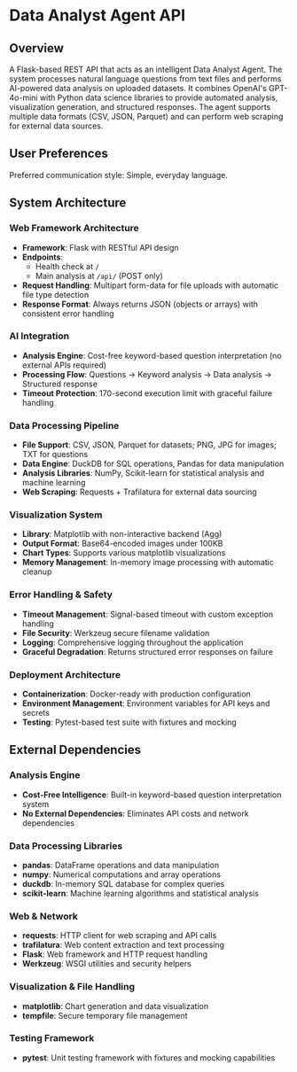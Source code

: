 # Data Analyst Agent API

## Overview

A Flask-based REST API that acts as an intelligent Data Analyst Agent. The system processes natural language questions from text files and performs AI-powered data analysis on uploaded datasets. It combines OpenAI's GPT-4o-mini with Python data science libraries to provide automated analysis, visualization generation, and structured responses. The agent supports multiple data formats (CSV, JSON, Parquet) and can perform web scraping for external data sources.

## User Preferences

Preferred communication style: Simple, everyday language.

## System Architecture

### Web Framework Architecture
- **Framework**: Flask with RESTful API design
- **Endpoints**: 
  - Health check at `/` 
  - Main analysis at `/api/` (POST only)
- **Request Handling**: Multipart form-data for file uploads with automatic file type detection
- **Response Format**: Always returns JSON (objects or arrays) with consistent error handling

### AI Integration
- **Analysis Engine**: Cost-free keyword-based question interpretation (no external APIs required)
- **Processing Flow**: Questions → Keyword analysis → Data analysis → Structured response
- **Timeout Protection**: 170-second execution limit with graceful failure handling

### Data Processing Pipeline
- **File Support**: CSV, JSON, Parquet for datasets; PNG, JPG for images; TXT for questions
- **Data Engine**: DuckDB for SQL operations, Pandas for data manipulation
- **Analysis Libraries**: NumPy, Scikit-learn for statistical analysis and machine learning
- **Web Scraping**: Requests + Trafilatura for external data sourcing

### Visualization System
- **Library**: Matplotlib with non-interactive backend (Agg)
- **Output Format**: Base64-encoded images under 100KB
- **Chart Types**: Supports various matplotlib visualizations
- **Memory Management**: In-memory image processing with automatic cleanup

### Error Handling & Safety
- **Timeout Management**: Signal-based timeout with custom exception handling
- **File Security**: Werkzeug secure filename validation
- **Logging**: Comprehensive logging throughout the application
- **Graceful Degradation**: Returns structured error responses on failure

### Deployment Architecture
- **Containerization**: Docker-ready with production configuration
- **Environment Management**: Environment variables for API keys and secrets
- **Testing**: Pytest-based test suite with fixtures and mocking

## External Dependencies

### Analysis Engine
- **Cost-Free Intelligence**: Built-in keyword-based question interpretation system
- **No External Dependencies**: Eliminates API costs and network dependencies

### Data Processing Libraries
- **pandas**: DataFrame operations and data manipulation
- **numpy**: Numerical computations and array operations
- **duckdb**: In-memory SQL database for complex queries
- **scikit-learn**: Machine learning algorithms and statistical analysis

### Web & Network
- **requests**: HTTP client for web scraping and API calls
- **trafilatura**: Web content extraction and text processing
- **Flask**: Web framework and HTTP request handling
- **Werkzeug**: WSGI utilities and security helpers

### Visualization & File Handling
- **matplotlib**: Chart generation and data visualization
- **tempfile**: Secure temporary file management

### Testing Framework
- **pytest**: Unit testing framework with fixtures and mocking capabilities